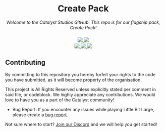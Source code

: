 <h1 align="center">Create Pack</h1> 

<p align="center">
  <i>Welcome to the Catalyst Studios GitHub. This repo is for our flagship pack, Create Pack!</i>
</p>

<h3 align="center">
  <a href="https://github.com/Catalyst-Studios/catalystguides/pulls">
    <img src="https://img.shields.io/github/issues-pr/Catalyst-Studios/Little-Bit-Large.svg">
  </a>
  <a href="https://github.com/Catalyst-Studios/catalystguides/issues">
    <img src="https://img.shields.io/github/issues/Catalyst-Studios/Little-Bit-Large.svg">
  </a>
</br>
  <a href="https://legacy.curseforge.com/minecraft/modpacks/little-bit-large">
    <img src="https://cf.way2muchnoise.eu/author/CatalystStudios.svg">
  </a>
  <a href="https://discord.gg/YCHPXeW9GZ">
    <img src="https://img.shields.io/discord/1131757660253995029?label=Discord&color=5865F2">
  </a>
  <a href="https://twitter.com/CatalystModpack">
    <img src="https://img.shields.io/twitter/follow/CatalystModpack?style=social">
  </a>
</h3>

## Contributing

By committing to this repository you hereby forfeit your rights to the code you have submitted, as it will become property of the organisation. 

This project is All Rights Reserved unless explicitly stated per comment in said file, or codeblock. We highly appreciate any contributions. We would love to have you as a part of the Catalyst community!

- Bug Report: If you encounter any issues while playing Little Bit Large, please create a [bug report](https://github.com/Catalyst-Studios/Little-Bit-Large/issues/new).

Not sure where to start? [Join our Discord](https://discord.gg/YCHPXeW9GZ) and we will help you get started!
